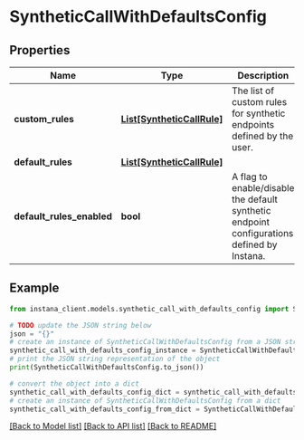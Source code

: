 # SyntheticCallWithDefaultsConfig


## Properties

Name | Type | Description | Notes
------------ | ------------- | ------------- | -------------
**custom_rules** | [**List[SyntheticCallRule]**](SyntheticCallRule.md) | The list of custom rules for synthetic endpoints defined by the user. | 
**default_rules** | [**List[SyntheticCallRule]**](SyntheticCallRule.md) |  | 
**default_rules_enabled** | **bool** | A flag to enable/disable the default synthetic endpoint configurations defined by Instana. | [optional] 

## Example

```python
from instana_client.models.synthetic_call_with_defaults_config import SyntheticCallWithDefaultsConfig

# TODO update the JSON string below
json = "{}"
# create an instance of SyntheticCallWithDefaultsConfig from a JSON string
synthetic_call_with_defaults_config_instance = SyntheticCallWithDefaultsConfig.from_json(json)
# print the JSON string representation of the object
print(SyntheticCallWithDefaultsConfig.to_json())

# convert the object into a dict
synthetic_call_with_defaults_config_dict = synthetic_call_with_defaults_config_instance.to_dict()
# create an instance of SyntheticCallWithDefaultsConfig from a dict
synthetic_call_with_defaults_config_from_dict = SyntheticCallWithDefaultsConfig.from_dict(synthetic_call_with_defaults_config_dict)
```
[[Back to Model list]](../README.md#documentation-for-models) [[Back to API list]](../README.md#documentation-for-api-endpoints) [[Back to README]](../README.md)


